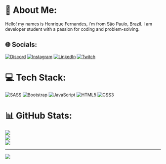 # 💫 About Me:
Hello! my names is Henrique Fernandes, i'm from São Paulo, Brazil. I am developer student with a passion for coding and problem-solving.


## 🌐 Socials:
[![Discord](https://img.shields.io/badge/Discord-%237289DA.svg?logo=discord&logoColor=white)](https://discord.gg/rickamf#3371) [![Instagram](https://img.shields.io/badge/Instagram-%23E4405F.svg?logo=Instagram&logoColor=white)](https://instagram.com/ricknarrr) [![LinkedIn](https://img.shields.io/badge/LinkedIn-%230077B5.svg?logo=linkedin&logoColor=white)](https://linkedin.com/in/www.linkedin.com/in/henrique-fernandes-0a4aa6219) [![Twitch](https://img.shields.io/badge/Twitch-%239146FF.svg?logo=Twitch&logoColor=white)](https://twitch.tv/ricknarr) 

# 💻 Tech Stack:
![SASS](https://img.shields.io/badge/SASS-hotpink.svg?style=for-the-badge&logo=SASS&logoColor=white) ![Bootstrap](https://img.shields.io/badge/bootstrap-%238511FA.svg?style=for-the-badge&logo=bootstrap&logoColor=white) ![JavaScript](https://img.shields.io/badge/javascript-%23323330.svg?style=for-the-badge&logo=javascript&logoColor=%23F7DF1E) ![HTML5](https://img.shields.io/badge/html5-%23E34F26.svg?style=for-the-badge&logo=html5&logoColor=white) ![CSS3](https://img.shields.io/badge/css3-%231572B6.svg?style=for-the-badge&logo=css3&logoColor=white)
# 📊 GitHub Stats:
![](https://github-readme-stats.vercel.app/api?username=rickamf&theme=midnight-purple&hide_border=false&include_all_commits=false&count_private=false)<br/>
![](https://github-readme-streak-stats.herokuapp.com/?user=rickamf&theme=midnight-purple&hide_border=false)<br/>
![](https://github-readme-stats.vercel.app/api/top-langs/?username=rickamf&theme=midnight-purple&hide_border=false&include_all_commits=false&count_private=false&layout=compact)

---
[![](https://visitcount.itsvg.in/api?id=rickamf&icon=2&color=11)](https://visitcount.itsvg.in)

<!-- Proudly created with GPRM ( https://gprm.itsvg.in ) -->
